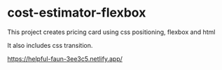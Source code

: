 # cost-estimator-flexbox
This project creates pricing card using css positioning, flexbox and html

It also includes css transition.

https://helpful-faun-3ee3c5.netlify.app/
